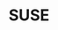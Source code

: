 ---
title: SUSE
type: partner
draft: false
category: coffee&drinks
order: 2
logo: /images/partners/suse.jpg
website: https://www.suse.com/
---